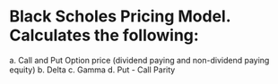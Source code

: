 # Black Scholes Pricing Model. Calculates the following:
  a. Call and Put Option price (dividend paying and non-dividend paying equity)
  b. Delta
  c. Gamma
  d. Put - Call Parity
